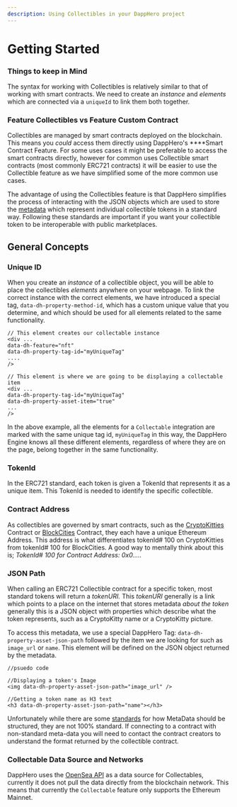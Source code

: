 ```yaml
---
description: Using Collectibles in your DappHero project
---
```


# Getting Started

### Things to keep in Mind

The syntax for working with Collectibles is relatively similar to that of working with smart contracts. We need to create an _instance_ and _elements_ which are connected via a `uniqueId` to link them both together. 

### Feature Collectibles vs Feature Custom Contract

Collectibles are managed by smart contracts deployed on the blockchain. This means you _could_ access them directly using DappHero's ****Smart Contract Feature. For some uses cases it might be preferable to access the smart contracts directly, however for common uses Collectible smart contracts \(most commonly ERC721 contracts\) it will be easier to use the Collectible feature as we have simplified some of the more common use cases. 

The advantage of using the Collectibles feature is that DappHero simplifies the process of interacting with the JSON objects which are used to store the [metadata](https://docs.opensea.io/docs/metadata-standards) which represent individual collectible tokens in a standard way. Following these standards are important if you want your collectible token to be interoperable with public marketplaces. 

## General Concepts

### Unique ID

When you create an _instance_ of a collectible object, you will be able to place the collectibles _elements_ anywhere on your webpage. To link the correct instance with the correct elements, we have introduced a special tag,  `data-dh-property-method-id`, which has a custom unique value that you determine, and which should be used for all elements related to the same functionality. 

```markup
// This element creates our collectable instance
<div ...
data-dh-feature="nft"
data-dh-property-tag-id="myUniqueTag" 
....
/>

// This element is where we are going to be displaying a collectable item
<div ...
data-dh-property-tag-id="myUniqueTag" 
data-dh-property-asset-item="true"
...
/>

```

In the above example, all the elements for a `Collectable` integration are marked with the same unique tag id, `myUniqueTag` in this way, the DappHero Engine knows all these different elements, regardless of where they are on the page, belong together in the same functionality. 

### TokenId

In the ERC721 standard, each token is given a TokenId that represents it as a unique item. This TokenId is needed to identify the specific collectible. 

### Contract Address

As collectibles are governed by smart contracts, such as the [CryptoKitties](https://etherscan.io/address/0x06012c8cf97bead5deae237070f9587f8e7a266d#code) Contract or [BlockCities](https://etherscan.io/address/0x2f2d5aa0efdb9ca3c9bb789693d06bebea88792f#code) Contract, they each have a unique Ethereum Address. This address is what differentiates tokenId\# 100 on CryptoKitties from tokenId\# 100 for BlockCities. A good way to mentally think about this is; _TokenId\# 100 for Contract Address: 0x0....._

### JSON Path

When calling an ERC721 Collectible contract for a specific token, most standard tokens will return a _tokenURI._ This _tokenURI_ generally is a link which points to a place on the internet that stores metadata _about the token_ generally this is a JSON object with properties which describe what the token represents, such as a CryptoKitty name or a CryptoKitty picture. 

To access this metadata,  we use a special DappHero Tag: `data-dh-property-asset-json-path` followed by the item we are looking for such as `image_url` or `name`. This element will be defined on the JSON object returned by the metadata. 

```markup
//psuedo code

//Displaying a token's Image
<img data-dh-property-asset-json-path="image_url" />

//Getting a token name as H3 text                  
<h3 data-dh-property-asset-json-path="name"></h3>
```

Unfortunately while there are some [standards](https://docs.opensea.io/docs/metadata-standards) for how MetaData should be structured, they are not 100% standard. If connecting to a contract with non-standard meta-data you will need to contact the contract creators to understand the format returned by the collectible contract.

### Collectable Data Source and Networks

DappHero uses the [OpenSea API](https://opensea.io/) as a data source for Collectables, currently it does not pull the data directly from the blockchain network. This means that currently the `Collectable` feature only supports the Ethereum Mainnet. 

